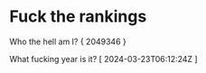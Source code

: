 # Fuck the rankings

Who the hell am I?
{ 2049346 }

What fucking year is it?
[ 2024-03-23T06:12:24Z ]
